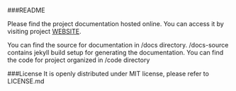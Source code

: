 ###README

Please find the project documentation hosted online.
You can access it by visiting project [WEBSITE](https://Joshi-Harsh.github.io/pHash). 

You can find the source for documentation in /docs directory. 
/docs-source contains jekyll build setup for generating the documentation.
You can find the code for project organized in /code directory

###License
It is openly distributed under MIT license, please refer to LICENSE.md